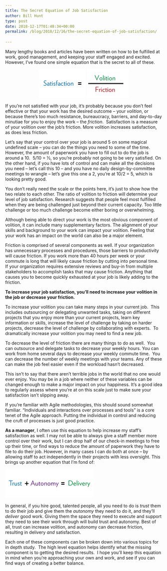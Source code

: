 ```yaml
---
title: The Secret Equation of Job Satisfaction
author: Bill Hunt
type: post
date: 2018-12-17T01:48:34+00:00
permalink: /blog/2018/12/16/the-secret-equation-of-job-satisfaction/

---
```

<span style="font-weight: 400;">Many lengthy books and articles have been written on how to be fulfilled at work, good management, and keeping your staff engaged and excited. However, I’ve found one simple equation that is the secret to all of these.</span>

<div style="text-align: center;">
  <img class="alignnone wp-image-1260 size-full" src="/uploads/2018/12/satisfaction_01.png" alt="Satisfaction = " width="150" height="92" /> <img class="alignnone wp-image-1261 size-full" src="/uploads/2018/12/satisfaction_02.png" alt="Volition / Friction" width="134" height="92" />
</div>

<span style="font-weight: 400;">If you’re not satisfied with your job, it’s probably because you don’t feel effective or that your work has the desired outcome &#8211; your </span>_<span style="font-weight: 400;">volition</span>_<span style="font-weight: 400;">, or because there’s too much resistance, bureaucracy, barriers, and day-to-day minutiae for you to enjoy the work &#8211; the </span>_<span style="font-weight: 400;">friction</span>_<span style="font-weight: 400;">.  Satisfaction is a measure of your volition over the job’s friction. More volition increases satisfaction, as does less friction.</span>

<span style="font-weight: 400;">Let’s say that your control over your job is around 5 on some magical undefined scale &#8211; you can do the things you need to some of the time. However, the amount of paperwork you have to fill out to do the job is around a 10.  5/10 = ½, so you’re probably not going to be very satisfied. On the other hand, if you have lots of control and can make all the decisions you need &#8211; let’s call this 10 &#8211; and you have no daily design-by-committee meetings to wrangle &#8211; let’s give this one a 2, you’re at 10/2 = 5, which is looking pretty good. </span>

<span style="font-weight: 400;">You don’t really need the scale or the points here, it’s just to show how the two relate to each other. The ratio of volition to friction will determine your level of job satisfaction. Research suggests that people feel most fulfilled when they are being challenged just beyond their current capacity. Too little challenge or too much challenge become either boring or overwhelming.</span>

<span style="font-weight: 400;">Although being able to direct your work is the most obvious component of volition, it can include many supplementary factors. The alignment of your skills and background to your work can impact your volition. Feeling that your work has an impact on the world can also be a major element.</span>

<span style="font-weight: 400;">Friction is comprised of several components as well. If your organization has unnecessary processes and procedures, those barriers to productivity will cause friction. If you work more than 40 hours per week or your commute is long that will likely cause friction by cutting into personal time. If your organization requires extensive reviews and buy-in from multiple stakeholders to accomplish tasks that may cause friction. Anything that causes you to become quickly exhausted at your job is likely adding to the friction. </span>

<span style="font-weight: 400;"><strong>To increase your job satisfaction, you’ll need to increase your volition in the job or decrease your friction.</strong> </span>

<span style="font-weight: 400;">To increase your volition you can take many steps in your current job.  This includes outsourcing or delegating unwanted tasks, taking on different projects that you enjoy more than your current projects, learn key information or skills, increase the level of challenge by taking on harder projects, decrease the level of challenge by collaborating with experts.  To dramatically increase your volition you may need to find a new job. </span>

<span style="font-weight: 400;">To decrease the level of friction there are many things to do as well.  You can outsource and delegate tasks to decrease your weekly hours. You can work from home several days to decrease your weekly commute time.  You can decrease the number of weekly meetings with your teams. Any of these can make the job feel easier even if the workload hasn’t decreased.</span>

<span style="font-weight: 400;">This isn’t to say that there aren’t terrible jobs in the world that no one would ever enjoy. You may be in a job where neither of these variables can be changed enough to make a major impact on your happiness. It’s a good idea to regularly assess where you’re at on this scale just to make sure your satisfaction isn’t slipping away.</span>

<span style="font-weight: 400;">If you’re familiar with Agile methodologies, this should sound somewhat familiar. “Individuals and interactions over processes and tools” is a core tenet of the Agile approach. Putting the individual in control and reducing the cruft of processes is just good practice.</span>

**As a manager**<span style="font-weight: 400;">, I often use this equation to help increase my staff’s satisfaction as well. I may not be able to always give a staff member more control over their work, but I can drop half of our check-in meetings to free up their time, or find ways to reduce the amount of paperwork they have to file to do their job. However, in many cases I can do both at once &#8211; by allowing staff to act independently in their projects with less oversight. This brings up another equation that I’m fond of:</span>


<img class="aligncenter wp-image-1259 size-full" src="/uploads/2018/12/delivery.png" alt="Trust + Autonomy = Delivery" width="284" height="92" />

<span style="font-weight: 400;">In general, if you hire good, talented people, all you need to do is </span>_<span style="font-weight: 400;">trust </span>_<span style="font-weight: 400;">them to do their job and give them the </span>_<span style="font-weight: 400;">autonomy</span>_ <span style="font-weight: 400;">they need to do it, and they’ll </span>_<span style="font-weight: 400;">deliver</span>_ <span style="font-weight: 400;">good work. Giving them the space they need to execute and support they need to see their work through will build trust and autonomy. Best of all, trust can increase volition, and autonomy can decrease friction, resulting in delivery </span>_<span style="font-weight: 400;">and </span>_<span style="font-weight: 400;">satisfaction.</span>

<span style="font-weight: 400;">Each one of these components can be broken down into various topics for in depth study.  The high level equation helps identify what the missing component is to getting the desired results.  I hope you’ll keep this equation in mind when you’re approaching your own and work, and see if you can find ways of creating a better balance.</span>